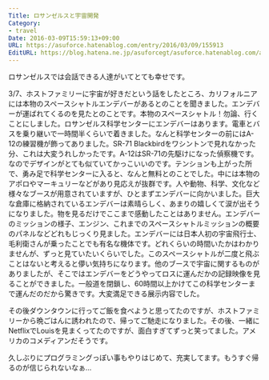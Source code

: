 ```yaml
---
Title: ロサンゼルスと宇宙開発
Category:
- travel
Date: 2016-03-09T15:59:13+09:00
URL: https://asuforce.hatenablog.com/entry/2016/03/09/155913
EditURL: https://blog.hatena.ne.jp/asuforcegt/asuforce.hatenablog.com/atom/entry/10328537792366365090
---
```


<p>ロサンゼルスでは会話できる人達がいてとても幸せです。</p>
<p>3/7、ホストファミリーに宇宙が好きだという話をしたところ、カリフォルニアには本物のスペースシャトルエンデバーがあるとのことを聞きました。エンデバーが運ばれてくるのを見たとのことです。本物のスペースシャトル！勿論、行くことにしました。ロサンゼルス科学センターにエンデバーはあります。電車とバスを乗り継いで一時間半くらいで着きました。なんと科学センターの前にはA-12の練習機が飾ってありました。SR-71 Blackbirdをワシントンで見れなかった分、これは大変うれしかったです。A-12はSR-71の先駆けになった偵察機です。なのでデザインがとても似ていてかっこいいのです。テンションも上がった所で、勇み足で科学センターに入ると、なんと無料とのことでした。中には本物のアポロやマーキュリーなどがあり見応えが抜群です。人や動物、科学、文化など様々なブースが用意されていますが、ひとまずエンデバーに向かいました。巨大な倉庫に格納されているエンデバーは素晴らしく、あまりの嬉しくて涙が出そうになりました。物を見るだけでここまで感動したことはありません。エンデバーのミッションの様子、エンジン、これまでのスペースシャトルミッションの概要のパネルなどどれもじっくり見ました。エンデバーには日本人初の宇宙飛行士、毛利衛さんが乗ったことでも有名な機体です。どれくらいの時間いたかはわかりませんが、ずっと見ていたいくらいでした。このスペースシャトルが二度と飛ぶことはないと考えると儚い気持ちになります。他のブースで宇宙に関するものがありましたが、そこではエンデバーをどうやってロスに運んだかの記録映像を見ることができました。一般道を閉鎖し、60時間以上かけてこの科学センターまで運んだのだから驚きです。大変満足できる展示内容でした。</p>
<p>その後ダウンタウンに行ってご飯を食べようと思ってたのですが、ホストファミリーから晩ごはんに誘われたので、帰ってご馳走になりました。その後、一緒にNetflixでLouisを見まくってたのですが、面白すぎてずっと笑ってました。アメリカのコメディアンだそうです。</p>
<p>久しぶりにプログラミングっぽい事もやりはじめて、充実してます。もうすぐ帰るのが信じられないなぁ...</p>
<p> </p>
